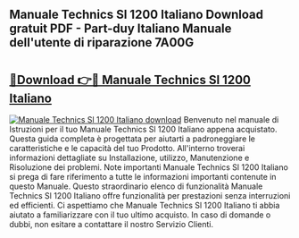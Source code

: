 ## Manuale Technics Sl 1200 Italiano Download gratuit PDF - Part-duy Italiano Manuale dell'utente di riparazione 7A00G

# <h2><a href="http://dfbjxwn.blite.top/?on=Manuale+Technics+Sl+1200+Italiano">🔗Download 👉🔴 Manuale Technics Sl 1200 Italiano</a></h2>

[![Manuale Technics Sl 1200 Italiano download](https://i.imgur.com/lujVjoI.png)](http://dfbjxwn.blite.top/?on=Manuale+Technics+Sl+1200+Italiano)
Benvenuto nel manuale di Istruzioni per il tuo Manuale Technics Sl 1200 Italiano appena acquistato. Questa guida completa è progettata per aiutarti a padroneggiare le caratteristiche e le capacità del tuo Prodotto. All'interno troverai informazioni dettagliate su Installazione, utilizzo, Manutenzione e Risoluzione dei problemi. Note importanti Manuale Technics Sl 1200 Italiano si prega di fare riferimento a tutte le informazioni importanti contenute in questo Manuale. Questo straordinario elenco di funzionalità Manuale Technics Sl 1200 Italiano offre funzionalità per prestazioni senza interruzioni ed efficienti. Ci aspettiamo che Manuale Technics Sl 1200 Italiano ti abbia aiutato a familiarizzare con il tuo ultimo acquisto. In caso di domande o dubbi, non esitare a contattare il nostro Servizio Clienti.
